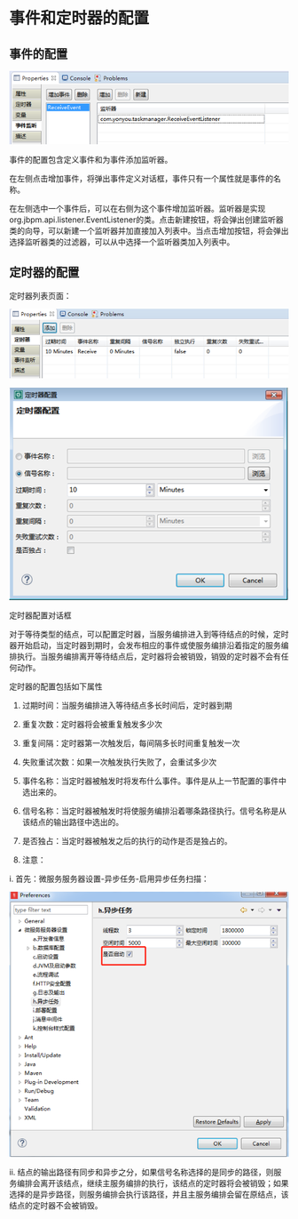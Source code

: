 # 事件和定时器的配置

## 事件的配置

![](/assets/7-/image166.png)

事件的配置包含定义事件和为事件添加监听器。

在左侧点击增加事件，将弹出事件定义对话框，事件只有一个属性就是事件的名称。

在左侧选中一个事件后，可以在右侧为这个事件增加监听器。监听器是实现org.jbpm.api.listener.EventListener的类。点击新建按钮，将会弹出创建监听器类的向导，可以新建一个监听器并加直接加入列表中。当点击增加按钮，将会弹出选择监听器类的过滤器，可以从中选择一个监听器类加入列表中。

## 定时器的配置

定时器列表页面：

![](/assets/7-/image167.png)

![](/assets/7-/image168.png)


定时器配置对话框

对于等待类型的结点，可以配置定时器，当服务编排进入到等待结点的时候，定时器开始启动，当定时器到期时，会发布相应的事件或使服务编排沿着指定的服务编排执行。当服务编排离开等待结点后，定时器将会被销毁，销毁的定时器不会有任何动作。

定时器的配置包括如下属性

1. 过期时间：当服务编排进入等待结点多长时间后，定时器到期

2. 重复次数：定时器将会被重复触发多少次

3. 重复间隔：定时器第一次触发后，每间隔多长时间重复触发一次

4. 失败重试次数：如果一次触发执行失败了，会重试多少次

5. 事件名称：当定时器被触发时将发布什么事件。事件是从上一节配置的事件中选出来的。

6. 信号名称：当定时器被触发时将使服务编排沿着哪条路径执行。信号名称是从该结点的输出路径中选出的。

7. 是否独占：当定时器被触发之后的执行的动作是否是独占的。

8. 注意：

 i. 首先：微服务服务器设置-异步任务-启用异步任务扫描：

![](/assets/7-/image169.png)

 ii. 结点的输出路径有同步和异步之分，如果信号名称选择的是同步的路径，则服务编排会离开该结点，继续主服务编排的执行，该结点的定时器将会被销毁；如果选择的是异步路径，则服务编排会执行该路径，并且主服务编排会留在原结点，该结点的定时器不会被销毁。
